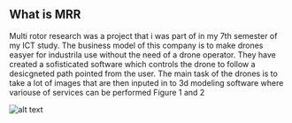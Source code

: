 ## What is MRR
Multi rotor research was a project that i was part of in my 7th semester of my ICT study. The business model of this company is to make drones easyer for industrila use without the need of a drone operator. They have created a sofisticated software which controls the drone to follow a desicgneted path pointed from the user. The main task of the drones is to take a lot of images that are then inputed in to 3d modeling software where variouse of services can be performed Figure 1 and 2

![alt text](https://github.com/user-attachments/assets/4a9edd66-bc22-40e5-a707-ad211f1987d3)

